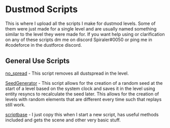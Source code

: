 # Dustmod Scripts
This is where I upload all the scripts I make for dustmod levels. Some of them were just made for a single level and are usually named something similar to the level they were made for. If you want help using or clarification on any of these scripts dm me on discord Spiraler#0050 or ping me in #codeforce in the dustforce discord.

## General Use Scripts
[no_spread](no_spread.as) - This script removes all dustspread in the level.

[SeedGenerator](SeedGenerator.as) - This script allows for the creation of a random seed at the start of a level based on the system clock and saves it in the level using entity resyncs to recalculate the seed later. This allows for the creation of levels with random elements that are different every time such that replays still work.

[scriptbase](scriptbase.as) - I just copy this when I start a new script, has useful methods included and gets the scene and other very basic stuff.
